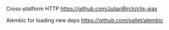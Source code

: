 Cross-platform HTTP
https://github.com/JulianBirch/cljs-ajax

Alembic for loading new deps
https://github.com/pallet/alembic
